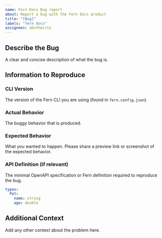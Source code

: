 ```yaml
---
name: Fern Docs Bug report
about: Report a bug with the Fern Docs product
title: "[Bug]"
labels: "fern docs"
assignees: abvthecity
---
```


## Describe the Bug

A clear and concise description of what the bug is.

## Information to Reproduce

### CLI Version

The version of the Fern CLI you are
using (found in `fern.config.json`).

### Actual Behavior

The buggy behavior that is produced.

### Expected Behavior

What you wanted to happen. Please share a preview link or screenshot of the expected behavior.

### API Definition (if relevant)

The minimal OpenAPI specification or Fern definition required to reproduce the bug.

```yaml
types:
  Pet:
    name: string
    age: double
```

## Additional Context

Add any other context about the problem here.
